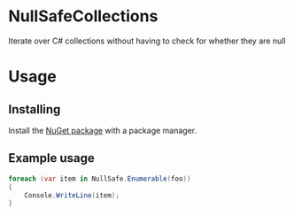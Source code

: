 # NullSafeCollections
Iterate over C# collections without having to check for whether they are null

# Usage

## Installing
Install the [NuGet package](https://www.nuget.org/packages/NullSafeCollections) with a package manager.

## Example usage
```csharp
foreach (var item in NullSafe.Enumerable(foo))
{
    Console.WriteLine(item);
}
```
